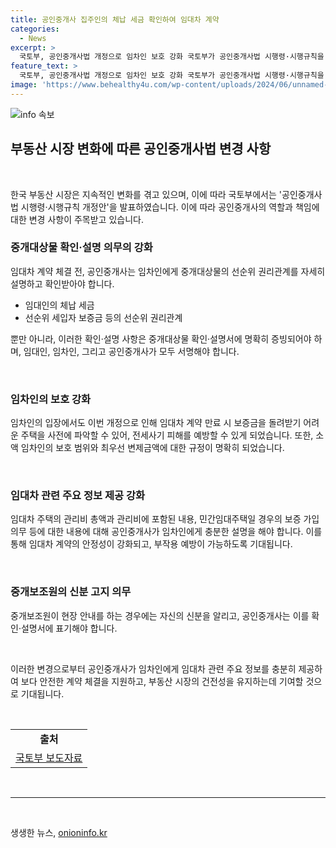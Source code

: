 ```yaml
---
title: 공인중개사 집주인의 체납 세금 확인하여 임대차 계약
categories:
  - News
excerpt: >
  국토부, 공인중개사법 개정으로 임차인 보호 강화 국토부가 공인중개사법 시행령·시행규칙을 개정한다. 임대차 계약 시 공인중개사는 임대인의 체납 세금, 선순위 세입자 보증금 등을 임차인에게 상세히 설명하고 확인받아야 함. 개정안은 중개대상물 확인·설명서로 확인·설명 의무를 명확히 하고, 관련 정보 확인 후 임차인에게 설명해야 함. 또한, 임대차 계약 만료 시 보증금 반환을 어렵게 만드는 주택을 사기하기 어려워질 것으로 기대됨. 또한, 임차인 보호 및 부작용 예방을 위한 다양한 의무가 추가됨.
feature_text: >
  국토부, 공인중개사법 개정으로 임차인 보호 강화 국토부가 공인중개사법 시행령·시행규칙을 개정한다. 임대차 계약 시 공인중개사는 임대인의 체납 세금, 선순위 세입자 보증금 등을 임차인에게 상세히 설명하고 확인받아야 함. 개정안은 중개대상물 확인·설명서로 확인·설명 의무를 명확히 하고, 관련 정보 확인 후 임차인에게 설명해야 함. 또한, 임대차 계약 만료 시 보증금 반환을 어렵게 만드는 주택을 사기하기 어려워질 것으로 기대됨. 또한, 임차인 보호 및 부작용 예방을 위한 다양한 의무가 추가됨.
image: 'https://www.behealthy4u.com/wp-content/uploads/2024/06/unnamed-file.png'
---
```


<p><img src="https://www.behealthy4u.com/wp-content/uploads/2024/06/unnamed-file.png" alt="info 속보" /></p>

<h2 data-ke-size="size26">부동산 시장 변화에 따른 공인중개사법 변경 사항</h2>

<p data-ke-size="size16">&nbsp;</p>

<p>한국 부동산 시장은 지속적인 변화를 겪고 있으며, 이에 따라 국토부에서는 '공인중개사법 시행령·시행규칙 개정안'을 발표하였습니다. 이에 따라 공인중개사의 역할과 책임에 대한 변경 사항이 주목받고 있습니다.</p>

<h3 data-ke-size="size24">중개대상물 확인·설명 의무의 강화</h3>

<p data-ke-size="size16">임대차 계약 체결 전, 공인중개사는 임차인에게 중개대상물의 선순위 권리관계를 자세히 설명하고 확인받아야 합니다.</p>

<ul>
  <li>임대인의 체납 세금</li>
  <li>선순위 세입자 보증금 등의 선순위 권리관계</li>
</ul>

<p data-ke-size="size16">뿐만 아니라, 이러한 확인·설명 사항은 중개대상물 확인·설명서에 명확히 증빙되어야 하며, 임대인, 임차인, 그리고 공인중개사가 모두 서명해야 합니다.</p>

<p data-ke-size="size16">&nbsp;</p>

<h3 data-ke-size="size24">임차인의 보호 강화</h3>

<p data-ke-size="size16">임차인의 입장에서도 이번 개정으로 인해 임대차 계약 만료 시 보증금을 돌려받기 어려운 주택을 사전에 파악할 수 있어, 전세사기 피해를 예방할 수 있게 되었습니다. 또한, 소액 임차인의 보호 범위와 최우선 변제금액에 대한 규정이 명확히 되었습니다.</p>

<p data-ke-size="size16">&nbsp;</p>

<h3 data-ke-size="size24">임대차 관련 주요 정보 제공 강화</h3>

<p data-ke-size="size16">임대차 주택의 관리비 총액과 관리비에 포함된 내용, 민간임대주택일 경우의 보증 가입 의무 등에 대한 내용에 대해 공인중개사가 임차인에게 충분한 설명을 해야 합니다. 이를 통해 임대차 계약의 안정성이 강화되고, 부작용 예방이 가능하도록 기대됩니다.</p>

<p data-ke-size="size16">&nbsp;</p>

<h3 data-ke-size="size24">중개보조원의 신분 고지 의무</h3>

<p data-ke-size="size16">중개보조원이 현장 안내를 하는 경우에는 자신의 신분을 알리고, 공인중개사는 이를 확인·설명서에 표기해야 합니다.</p>

<p data-ke-size="size16">&nbsp;</p>

<p data-ke-size="size16">이러한 변경으로부터 공인중개사가 임차인에게 임대차 관련 주요 정보를 충분히 제공하여 보다 안전한 계약 체결을 지원하고, 부동산 시장의 건전성을 유지하는데 기여할 것으로 기대됩니다.</p>

<p data-ke-size="size16">&nbsp;</p>

<table>
<tbody>
<tr>
<td style="text-align: center; height: 17px;"><b>출처</b></td>
</tr>
<tr>
<td style="text-align: center; height: 17px;"><a href="https://www.korea.kr/news/pressReleaseView.do?newsId=156419286" target="_blank" title="국토부 보도자료">국토부 보도자료</a></td>
</tr>
</tbody>
</table>

<p data-ke-size="size16">&nbsp;</p>

<hr>

<p data-ke-size="size16">&nbsp;</p>
생생한 뉴스, <a href="https://onioninfo.kr" rel="dofollow">onioninfo.kr</a>


